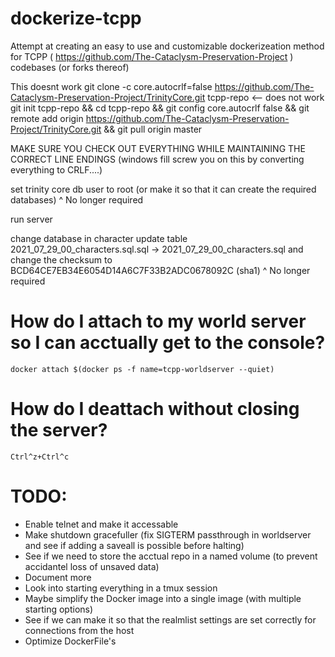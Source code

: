 # dockerize-tcpp
Attempt at creating an easy to use and customizable dockerizeation method for TCPP ( https://github.com/The-Cataclysm-Preservation-Project ) codebases (or forks thereof)


This doesnt work
git clone -c core.autocrlf=false https://github.com/The-Cataclysm-Preservation-Project/TrinityCore.git tcpp-repo <-- does not work
git init tcpp-repo && cd tcpp-repo && git config core.autocrlf false && git remote add origin https://github.com/The-Cataclysm-Preservation-Project/TrinityCore.git && git pull origin master

MAKE SURE YOU CHECK OUT EVERYTHING WHILE MAINTAINING THE CORRECT LINE ENDINGS (windows fill screw you on this by converting everything to CRLF....)


set trinity core db user to root (or make it so that it can create the required databases)
^ No longer required


run server

change database
in character update table 2021_07_29_00_characters.sql.sql -> 2021_07_29_00_characters.sql and change the checksum to BCD64CE7EB34E6054D14A6C7F33B2ADC0678092C (sha1)
^ No longer required

# How do I attach to my world server so I can acctually get to the console?
`docker attach $(docker ps -f name=tcpp-worldserver --quiet)`

# How do I deattach without closing the server?
`Ctrl^z+Ctrl^c`

# TODO:
- Enable telnet and make it accessable
- Make shutdown gracefuller (fix SIGTERM passthrough in worldserver and see if adding a saveall is possible before halting)
- See if we need to store the acctual repo in a named volume (to prevent accidantel loss of unsaved data)
- Document more
- Look into starting everything in a tmux session
- Maybe simplify the Docker image into a single image (with multiple starting options)
- See if we can make it so that the realmlist settings are set correctly for connections from the host
- Optimize DockerFile's